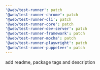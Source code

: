 ```yaml
---
'@web/test-runner': patch
'@web/test-runner-chrome': patch
'@web/test-runner-cli': patch
'@web/test-runner-core': patch
'@web/test-runner-dev-server': patch
'@web/test-runner-framework': patch
'@web/test-runner-mocha': patch
'@web/test-runner-playwright': patch
'@web/test-runner-puppeteer': patch
---
```


add readme, package tags and description

